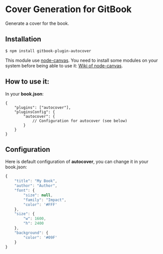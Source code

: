 Cover Generation for GitBook
================

Generate a cover for the book.

## Installation

```
$ npm install gitbook-plugin-autocover
```

This module use [node-canvas](https://github.com/LearnBoost/node-canvas). You need to install some modules on your system before being able to use it: [Wiki of node-canvas](https://github.com/LearnBoost/node-canvas/wiki/_pages).

## How to use it:

In your **book.json**:

```
{
    "plugins": ["autocover"],
    "pluginsConfig": {
        "autocover": {
            // Configuration for autocover (see below)
        }
    }
}
```

## Configuration

Here is default configuration of **autocover**, you can change it in your book.json:

```js
{
    "title": "My Book",
    "author": "Author",
    "font": {
        "size": null,
        "family": "Impact",
        "color": '#FFF'
    },
    "size": {
        "w": 1600,
        "h": 2400
    },
    "background": {
        "color": '#09F'
    }
}
```
